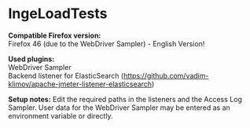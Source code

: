 # IngeLoadTests
**Compatible Firefox version:**  
Firefox 46 (due to the WebDriver Sampler) - English Version!

**Used plugins:**  
WebDriver Sampler  
Backend listener for ElasticSearch (https://github.com/vadim-klimov/apache-jmeter-listener-elasticsearch)
  
**Setup notes:**
Edit the required paths in the listeners and the Access Log Sampler. User data for the WebDriver Sampler may be entered as an environment variable or directly.
